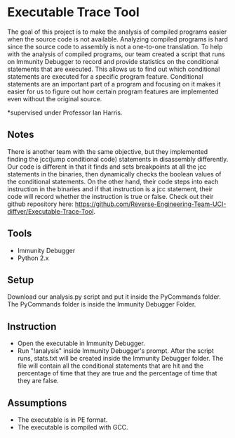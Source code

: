 # Executable Trace Tool
The goal of this project is to make the analysis of compiled programs easier when the source code is not available. Analyzing compiled programs is hard since the source code to assembly is not a one-to-one translation. To help with the analysis of compiled programs, our team created a script that runs on Immunity Debugger to record and provide statistics on the conditional statements that are executed. This allows us to find out which conditional statements are executed for a specific program feature. Conditional statements are an important part of a program and focusing on it makes it easier for us to figure out how certain program features are implemented even without the original source. 

*supervised under Professor Ian Harris. 

Notes
-----
There is another team with the same objective, but they implemented finding the jcc(jump conditional code) statements in disassembly differently. Our code is different in that it finds and sets breakpoints at all the jcc statements in the binaries, then dynamically checks the boolean values of the conditional statements. On the other hand, their code steps into each instruction in the binaries and if that instruction is a jcc statement, their code will record whether the instruction is true or false. Check out their github repository here: https://github.com/Reverse-Engineering-Team-UCI-diffver/Executable-Trace-Tool.

Tools
-----
+   Immunity Debugger 
+   Python 2.x

Setup
-----
Download our analysis.py script and put it inside the PyCommands folder. The PyCommands folder is inside the Immunity Debugger Folder.

Instruction
-----------
+   Open the executable in Immunity Debugger. 
+   Run "!analysis" inside Immunity Debugger's prompt. After the script runs, stats.txt will be created inside the Immunity Debugger folder. The file will contain all the conditional statements that are hit and the percentage of time that they are true and the percentage of time that they are false.

Assumptions
-----------
+   The executable is in PE format. 
+   The executable is compiled with GCC. 
